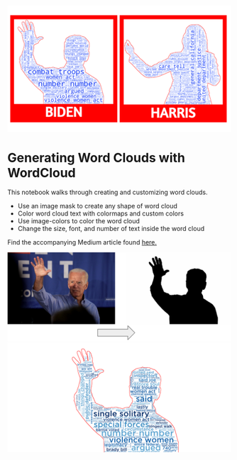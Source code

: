 <a href="https://bdickinson.medium.com">
<img src="photos/biden-harris.png" /> </a>

# Generating Word Clouds with WordCloud

This notebook walks through creating and customizing word clouds.
- Use an image mask to create any shape of word cloud
- Color word cloud text with colormaps and custom colors 
-  Use image-colors to color the word cloud
- Change the size, font, and number of text inside the word cloud

Find the accompanying Medium article found [here.](https://bdickinson.medium.com)


<img src="images/biden.PNG"/>
<img src="wordclouds/biden_wordcloud.png"/>

